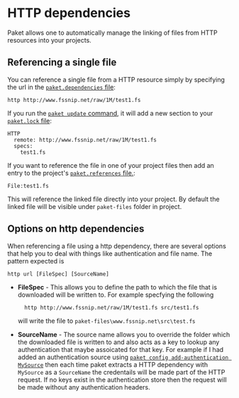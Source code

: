 # HTTP dependencies

Paket allows one to automatically manage the linking of files from HTTP resources into your projects.

## Referencing a single file

You can reference a single file from a HTTP resource simply by specifying the url in the [`paket.dependencies` file](dependencies-file.html):

    http http://www.fssnip.net/raw/1M/test1.fs

If you run the [`paket update` command](paket-update.html), it will add a new section to your [`paket.lock` file](lock-file.html):

    HTTP
      remote: http://www.fssnip.net/raw/1M/test1.fs
      specs:
        test1.fs


If you want to reference the file in one of your project files then add an entry to the project's [`paket.references` file.](references-files.html):
    
    File:test1.fs

This will reference the linked file directly into your project.
By default the linked file will be visible under ``paket-files`` folder in project.

## Options on http dependencies

When referencing a file using a http dependency, there are several options that help you to deal with things like authentication and file name. 
The pattern expected is 

	http url [FileSpec] [SourceName]

* **FileSpec** - This allows you to define the path to which the file that is downloaded will be written to. For example specfying the following

		http http://www.fssnip.net/raw/1M/test1.fs src/test1.fs

	will write the file to `paket-files\www.fssnip.net\src\test.fs` 

* **SourceName** - The source name allows you to override the folder which the downloaded file is written to and also acts as a key to lookup any authentication 
that maybe assoicated for that key. For example if I had added an authentication source using [``paket config add-authentication MySource``](commands\config.html)
then each time paket extracts a HTTP dependency with `MySource` as a `SourceName` the credentails will be made part of the HTTP request. If no keys exist in the authentication store
then the request will be made without any authentication headers.